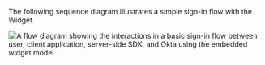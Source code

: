 The following sequence diagram illustrates a simple sign-in flow with the Widget.

<div class="three-quarter">

![A flow diagram showing the interactions in a basic sign-in flow between user, client application, server-side SDK, and Okta using the embedded widget model](/img/oie-embedded-sdk/oie-widget-go-basic-sign-in-flow-diagram.png)

<!--
Source image: https://www.figma.com/file/YH5Zhzp66kGCglrXQUag2E/%F0%9F%93%8A-Updated-Diagrams-for-Dev-Docs?type=design&node-id=4363%3A12814&mode=design&t=1ZTmKvtCxAv4nM4q-1  oie-embedded-sdk/oie-widget-go-basic-sign-in-flow-diagram
-->

</div>

